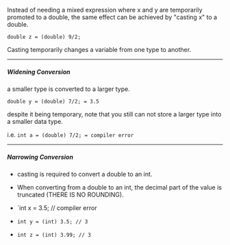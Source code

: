 
Instead of needing a mixed expression where x and y are temporarily promoted to a double,
the same effect can be achieved by "casting x" to a double.

``double z = (double) 9/2;``

Casting temporarily changes a variable from one type to another.

---
##### Widening Conversion

a smaller type is converted to a larger type.

`double y = (double) 7/2; = 3.5`

despite it being temporary, note that you still can not store a larger type into a smaller data type. 

i.e. `int a = (double) 7/2; = compiler error`

---
##### Narrowing Conversion

- casting is required to convert a double to an int.
- When converting from a double to an int, the decimal part of the value is truncated (THERE IS NO ROUNDING).

- `int x = 3.5; // compiler error
- `int y = (int) 3.5; // 3`
- `int z = (int) 3.99; // 3`
